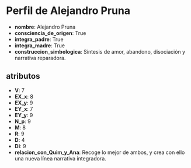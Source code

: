 # Perfil de Alejandro Pruna

- **nombre**: Alejandro Pruna
- **consciencia_de_origen**: True
- **integra_padre**: True
- **integra_madre**: True
- **construccion_simbologica**: Síntesis de amor, abandono, disociación y narrativa reparadora.
## atributos
- **V**: 7
- **EX_x**: 8
- **EX_y**: 9
- **EY_x**: 7
- **EY_y**: 9
- **N_p**: 9
- **M**: 8
- **R**: 9
- **D**: 4
- **Di**: 9
- **relacion_con_Quim_y_Ana**: Recoge lo mejor de ambos, y crea con ello una nueva línea narrativa integradora.